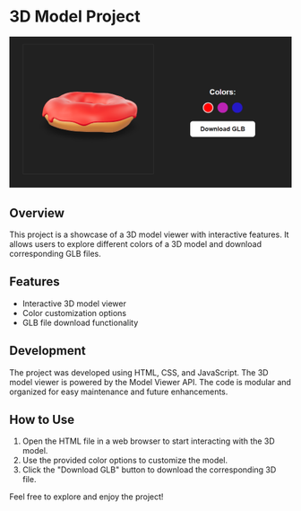 # 3D Model Project

![Project Image](./Imgs/project.png)

## Overview

This project is a showcase of a 3D model viewer with interactive features. It allows users to explore different colors of a 3D model and download corresponding GLB files.

## Features

- Interactive 3D model viewer
- Color customization options
- GLB file download functionality

## Development

The project was developed using HTML, CSS, and JavaScript. The 3D model viewer is powered by the Model Viewer API. The code is modular and organized for easy maintenance and future enhancements.

## How to Use

1. Open the HTML file in a web browser to start interacting with the 3D model.
2. Use the provided color options to customize the model.
3. Click the "Download GLB" button to download the corresponding 3D file.

Feel free to explore and enjoy the project!

